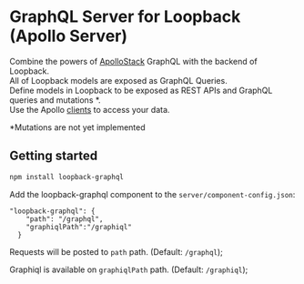 # GraphQL Server for Loopback (Apollo Server)

Combine the powers of [ApolloStack](http://www.apollostack.com/) GraphQL with the backend of Loopback.
<br>
All of Loopback models are exposed as GraphQL Queries.
<br>
Define models in Loopback to be exposed as REST APIs and GraphQL queries and mutations *.
<br>
Use the Apollo [clients](http://dev.apollodata.com/) to access your data. 

*Mutations are not yet implemented

## Getting started

```sh
npm install loopback-graphql
```
Add the loopback-graphql component to the `server/component-config.json`: 

```
"loopback-graphql": {
    "path": "/graphql",
    "graphiqlPath":"/graphiql"
  }
```

Requests will be posted to `path` path. (Default: `/graphql`);

Graphiql is available on `graphiqlPath` path. (Default: `/graphiql`);
